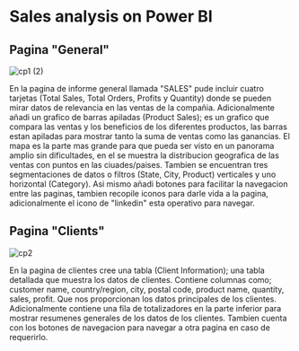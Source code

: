 # Sales analysis on Power BI

## Pagina "General"

![cp1 (2)](https://github.com/user-attachments/assets/94c9663d-5d35-492a-8b0e-17407e9ac201)

En la pagina de informe general llamada "SALES" pude incluir cuatro tarjetas (Total Sales, Total Orders, Profits y Quantity) donde se pueden mirar datos de relevancia en las ventas de la compañia.
Adicionalmente añadi un grafico de barras apiladas (Product Sales); es un grafico que compara las ventas y los beneficios de los diferentes productos, las barras estan apiladas para mostrar tanto la suma de ventas como las ganancias.
El mapa es la parte mas grande para que pueda ser visto en un panorama amplio sin dificultades, en el se muestra la distribucion geografica de las ventas con puntos en las ciuades/paises.
Tambien se encuentran tres segmentaciones de datos o filtros (State, City, Product) verticales y uno horizontal (Category).
Asi mismo añadi botones para facilitar la navegacion entre las paginas, tambien recopile iconos para darle vida a la pagina, adicionalmente el icono de "linkedin" esta operativo para navegar.

## Pagina "Clients"

![cp2](https://github.com/user-attachments/assets/2567a9df-cba4-4e32-bbf9-6b9d187461d5)

En la pagina de clientes cree una tabla (Client Information); una tabla detallada que muestra los datos de clientes. 
Contiene columnas como; customer name, country/region, city, postal code, product name, quantity, sales, profit. Que nos proporcionan los datos principales de los clientes.
Adicionalmente contiene una fila de totalizadores en la parte inferior para mostrar resumenes generales de los datos de los clientes.
Tambien cuenta con los botones de navegacion para navegar a otra pagina en caso de requerirlo.
